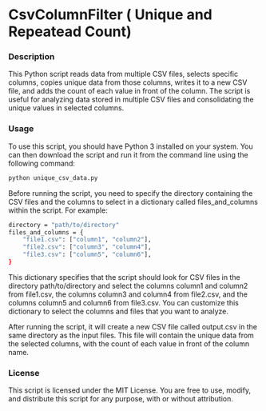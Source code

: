 # CsvColumnFilter ( Unique and Repeatead Count)

<h3>Description</h3>

This Python script reads data from multiple CSV files, selects specific columns, copies unique data from those columns, writes it to a new CSV file, and adds the count of each value in front of the column. The script is useful for analyzing data stored in multiple CSV files and consolidating the unique values in selected columns.

<h3>Usage</h3>

To use this script, you should have Python 3 installed on your system. You can then download the script and run it from the command line using the following command:
```sh
python unique_csv_data.py
```

Before running the script, you need to specify the directory containing the CSV files and the columns to select in a dictionary called files_and_columns within the script. For example:

```sh
directory = "path/to/directory"
files_and_columns = {
    "file1.csv": ["column1", "column2"],
    "file2.csv": ["column3", "column4"],
    "file3.csv": ["column5", "column6"],
}
```

This dictionary specifies that the script should look for CSV files in the directory path/to/directory and select the columns column1 and column2 from file1.csv, the columns column3 and column4 from file2.csv, and the columns column5 and column6 from file3.csv. You can customize this dictionary to select the columns and files that you want to analyze.

After running the script, it will create a new CSV file called output.csv in the same directory as the input files. This file will contain the unique data from the selected columns, with the count of each value in front of the column name.

<h3>License</h3>
This script is licensed under the MIT License. You are free to use, modify, and distribute this script for any purpose, with or without attribution.




